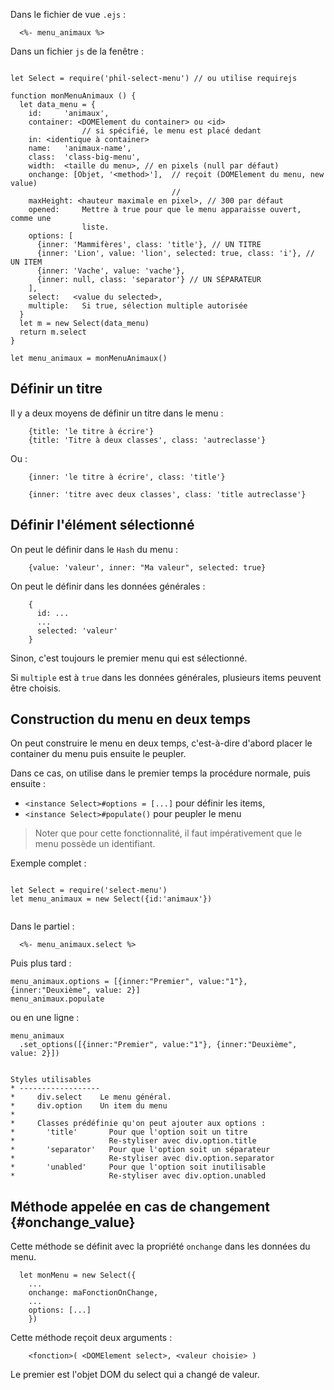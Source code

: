 

Dans le fichier de vue `.ejs` :

```
  <%- menu_animaux %>

```

Dans un fichier `js` de la fenêtre :

```

let Select = require('phil-select-menu') // ou utilise requirejs

function monMenuAnimaux () {
  let data_menu = {
    id:     'animaux',
    container: <DOMElement du container> ou <id>
                // si spécifié, le menu est placé dedant
    in: <identique à container>
    name:   'animaux-name',
    class:  'class-big-menu',
    width:  <taille du menu>, // en pixels (null par défaut)
    onchange: [Objet, '<method>'],  // reçoit (DOMElement du menu, new value)
                                    //
    maxHeight: <hauteur maximale en pixel>, // 300 par défaut
    opened:     Mettre à true pour que le menu apparaisse ouvert, comme une
                liste.
    options: [
      {inner: 'Mammifères', class: 'title'}, // UN TITRE
      {inner: 'Lion', value: 'lion', selected: true, class: 'i'}, // UN ITEM
      {inner: 'Vache', value: 'vache'},
      {inner: null, class: 'separator'} // UN SÉPARATEUR
    ],
    select:   <value du selected>,
    multiple:   Si true, sélection multiple autorisée
  }
  let m = new Select(data_menu)
  return m.select
}

let menu_animaux = monMenuAnimaux()

```

## Définir un titre

Il y a deux moyens de définir un titre dans le menu :

        {title: 'le titre à écrire'}
        {title: 'Titre à deux classes', class: 'autreclasse'}

Ou :

        {inner: 'le titre à écrire', class: 'title'}

        {inner: 'titre avec deux classes', class: 'title autreclasse'}

## Définir l'élément sélectionné

On peut le définir dans le `Hash` du menu :

        {value: 'valeur', inner: "Ma valeur", selected: true}

On peut le définir dans les données générales :

        {
          id: ...
          ...
          selected: 'valeur'
        }

Sinon, c'est toujours le premier menu qui est sélectionné.

Si `multiple` est à `true` dans les données générales, plusieurs items peuvent être choisis.

## Construction du menu en deux temps

On peut construire le menu en deux temps, c'est-à-dire d'abord placer le container du menu puis ensuite le peupler.

Dans ce cas, on utilise dans le premier temps la procédure normale, puis ensuite :

* `<instance Select>#options = [...]` pour définir les items,
* `<instance Select>#populate()` pour peupler le menu

> Noter que pour cette fonctionnalité, il faut impérativement que le menu possède un identifiant.

Exemple complet :

```

let Select = require('select-menu')
let menu_animaux = new Select({id:'animaux'})


```

Dans le partiel :

```
  <%- menu_animaux.select %>

```

Puis plus tard :

```
menu_animaux.options = [{inner:"Premier", value:"1"}, {inner:"Deuxième", value: 2}]
menu_animaux.populate

```
ou en une ligne :

```
menu_animaux
  .set_options([{inner:"Premier", value:"1"}, {inner:"Deuxième", value: 2}])
```


```

Styles utilisables
* ------------------
*     div.select    Le menu général.
*     div.option    Un item du menu
*
*     Classes prédéfinie qu'on peut ajouter aux options :
*       'title'       Pour que l'option soit un titre
*                     Re-styliser avec div.option.title
*       'separator'   Pour que l'option soit un séparateur
*                     Re-styliser avec div.option.separator
*       'unabled'     Pour que l'option soit inutilisable
*                     Re-styliser avec div.option.unabled

```

## Méthode appelée en cas de changement {#onchange_value}

Cette méthode se définit avec la propriété `onchange` dans les données du menu.

```
  let monMenu = new Select({
    ...
    onchange: maFonctionOnChange,
    ...
    options: [...]
    })
```

Cette méthode reçoit deux arguments :

        <fonction>( <DOMElement select>, <valeur choisie> )

Le premier est l'objet DOM du select qui a changé de valeur.
